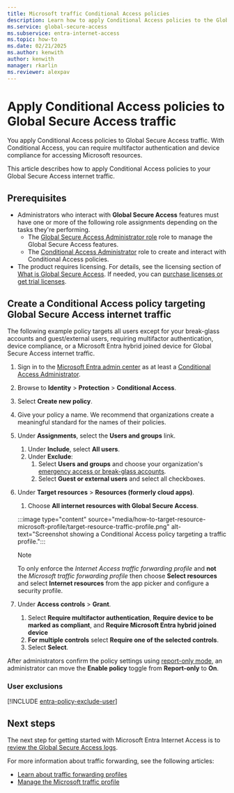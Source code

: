```yaml
---
title: Microsoft traffic Conditional Access policies
description: Learn how to apply Conditional Access policies to the Global Secure Access traffic.
ms.service: global-secure-access
ms.subservice: entra-internet-access
ms.topic: how-to
ms.date: 02/21/2025
ms.author: kenwith
author: kenwith
manager: rkarlin
ms.reviewer: alexpav
---
```

# Apply Conditional Access policies to Global Secure Access traffic

You apply Conditional Access policies to Global Secure Access traffic. With Conditional Access, you can require multifactor authentication and device compliance for accessing Microsoft resources. 

This article describes how to apply Conditional Access policies to your Global Secure Access internet traffic.

## Prerequisites

* Administrators who interact with **Global Secure Access** features must have one or more of the following role assignments depending on the tasks they're performing.
   * The [Global Secure Access Administrator role](../identity/role-based-access-control/permissions-reference.md#global-secure-access-administrator) role to manage the Global Secure Access features.
   * The [Conditional Access Administrator](../identity/role-based-access-control/permissions-reference.md#conditional-access-administrator) role to create and interact with Conditional Access policies.
* The product requires licensing. For details, see the licensing section of [What is Global Secure Access](overview-what-is-global-secure-access.md). If needed, you can [purchase licenses or get trial licenses](https://aka.ms/azureadlicense).

## Create a Conditional Access policy targeting Global Secure Access internet traffic

The following example policy targets all users except for your break-glass accounts and guest/external users, requiring multifactor authentication, device compliance, or a Microsoft Entra hybrid joined device for Global Secure Access internet traffic.

1. Sign in to the [Microsoft Entra admin center](https://entra.microsoft.com) as at least a [Conditional Access Administrator](../identity/role-based-access-control/permissions-reference.md#conditional-access-administrator).
1. Browse to **Identity** > **Protection** > **Conditional Access**.
1. Select **Create new policy**.
1. Give your policy a name. We recommend that organizations create a meaningful standard for the names of their policies.
1. Under **Assignments**, select the **Users and groups** link.
   1. Under **Include**, select **All users**.
   1. Under **Exclude**:
      1. Select **Users and groups** and choose your organization's [emergency access or break-glass accounts](#user-exclusions).
      1. Select **Guest or external users** and select all checkboxes.
1. Under **Target resources** > **Resources (formerly cloud apps)**.
   1. Choose **All internet resources with Global Secure Access**.

   :::image type="content" source="media/how-to-target-resource-microsoft-profile/target-resource-traffic-profile.png" alt-text="Screenshot showing a Conditional Access policy targeting a traffic profile.":::

   > [!NOTE]
   > To only enforce the *Internet Access traffic forwarding profile* and **not** the *Microsoft traffic forwarding profile* then choose **Select resources** and select **Internet resources** from the app picker and configure a security profile. 

1. Under **Access controls** > **Grant**.
   1. Select **Require multifactor authentication**, **Require device to be marked as compliant**, and **Require Microsoft Entra hybrid joined device**
   1. **For multiple controls** select **Require one of the selected controls**.
   1. Select **Select**.

After administrators confirm the policy settings using [report-only mode](../identity/conditional-access/concept-conditional-access-report-only.md), an administrator can move the **Enable policy** toggle from **Report-only** to **On**.

### User exclusions

[!INCLUDE [entra-policy-exclude-user](../includes/entra-policy-exclude-user.md)]

## Next steps

The next step for getting started with Microsoft Entra Internet Access is to [review the Global Secure Access logs](concept-global-secure-access-logs-monitoring.md).

For more information about traffic forwarding, see the following articles:

- [Learn about traffic forwarding profiles](concept-traffic-forwarding.md)
- [Manage the Microsoft traffic profile](how-to-manage-microsoft-profile.md)
